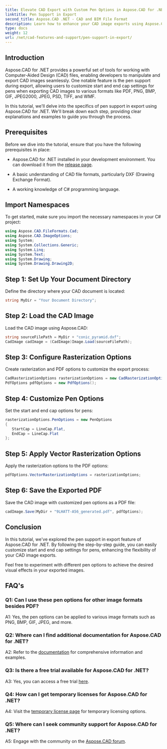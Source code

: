 ```yaml
---
title: Elevate CAD Export with Custom Pen Options in Aspose.CAD for .NET
linktitle: Pen Support in Export
second_title: Aspose.CAD .NET - CAD and BIM File Format
description: Learn how to enhance your CAD image exports using Aspose.CAD for .NET. Customize pen options for stunning visuals in PDF, PNG, BMP, and more.
type: docs
weight: 12
url: /net/cad-features-and-support/pen-support-in-export/
---
```

## Introduction

Aspose.CAD for .NET provides a powerful set of tools for working with Computer-Aided Design (CAD) files, enabling developers to manipulate and export CAD images seamlessly. One notable feature is the pen support during export, allowing users to customize start and end cap settings for pens when exporting CAD images to various formats like PDF, PNG, BMP, GIF, JPEG2000, JPEG, PSD, TIFF, and WMF.

In this tutorial, we'll delve into the specifics of pen support in export using Aspose.CAD for .NET. We'll break down each step, providing clear explanations and examples to guide you through the process.

## Prerequisites

Before we dive into the tutorial, ensure that you have the following prerequisites in place:

- Aspose.CAD for .NET installed in your development environment. You can download it from the [release page](https://releases.aspose.com/cad/net/).

- A basic understanding of CAD file formats, particularly DXF (Drawing Exchange Format).

- A working knowledge of C# programming language.

## Import Namespaces

To get started, make sure you import the necessary namespaces in your C# project:

```csharp
using Aspose.CAD.FileFormats.Cad;
using Aspose.CAD.ImageOptions;
using System;
using System.Collections.Generic;
using System.Linq;
using System.Text;
using System.Drawing;
using System.Drawing.Drawing2D;
```

## Step 1: Set Up Your Document Directory

Define the directory where your CAD document is located:

```csharp
string MyDir = "Your Document Directory";
```

## Step 2: Load the CAD Image

Load the CAD image using Aspose.CAD:

```csharp
string sourceFilePath = MyDir + "conic_pyramid.dxf";
CadImage cadImage = (CadImage)Image.Load(sourceFilePath);
```

## Step 3: Configure Rasterization Options

Create rasterization and PDF options to customize the export process:

```csharp
CadRasterizationOptions rasterizationOptions = new CadRasterizationOptions();
PdfOptions pdfOptions = new PdfOptions();
```

## Step 4: Customize Pen Options

Set the start and end cap options for pens:

```csharp
rasterizationOptions.PenOptions = new PenOptions
{
   StartCap = LineCap.Flat,
   EndCap = LineCap.Flat
};
```

## Step 5: Apply Vector Rasterization Options

Apply the rasterization options to the PDF options:

```csharp
pdfOptions.VectorRasterizationOptions = rasterizationOptions;
```

## Step 6: Save the Exported PDF

Save the CAD image with customized pen options as a PDF file:

```csharp
cadImage.Save(MyDir + "9LHATT-A56_generated.pdf", pdfOptions);
```

## Conclusion

In this tutorial, we've explored the pen support in export feature of Aspose.CAD for .NET. By following the step-by-step guide, you can easily customize start and end cap settings for pens, enhancing the flexibility of your CAD image exports.

Feel free to experiment with different pen options to achieve the desired visual effects in your exported images.

## FAQ's

### Q1: Can I use these pen options for other image formats besides PDF?

A1: Yes, the pen options can be applied to various image formats such as PNG, BMP, GIF, JPEG, and more.

### Q2: Where can I find additional documentation for Aspose.CAD for .NET?

A2: Refer to the [documentation](https://reference.aspose.com/cad/net/) for comprehensive information and examples.

### Q3: Is there a free trial available for Aspose.CAD for .NET?

A3: Yes, you can access a free trial [here](https://releases.aspose.com/).

### Q4: How can I get temporary licenses for Aspose.CAD for .NET?

A4: Visit the [temporary license page](https://purchase.aspose.com/temporary-license/) for temporary licensing options.

### Q5: Where can I seek community support for Aspose.CAD for .NET?

A5: Engage with the community on the [Aspose.CAD forum](https://forum.aspose.com/c/cad/19).
